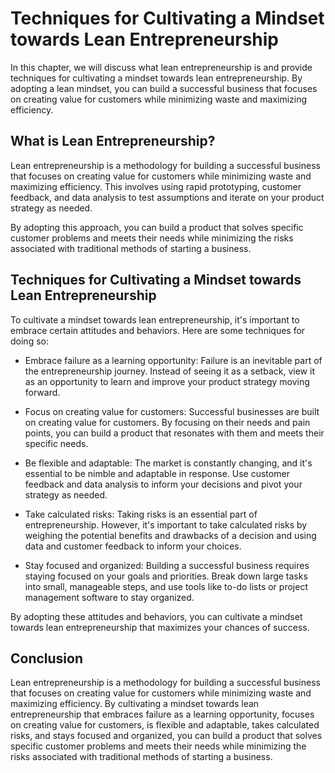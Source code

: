 Techniques for Cultivating a Mindset towards Lean Entrepreneurship
=============================================================================================================

In this chapter, we will discuss what lean entrepreneurship is and provide techniques for cultivating a mindset towards lean entrepreneurship. By adopting a lean mindset, you can build a successful business that focuses on creating value for customers while minimizing waste and maximizing efficiency.

What is Lean Entrepreneurship?
------------------------------

Lean entrepreneurship is a methodology for building a successful business that focuses on creating value for customers while minimizing waste and maximizing efficiency. This involves using rapid prototyping, customer feedback, and data analysis to test assumptions and iterate on your product strategy as needed.

By adopting this approach, you can build a product that solves specific customer problems and meets their needs while minimizing the risks associated with traditional methods of starting a business.

Techniques for Cultivating a Mindset towards Lean Entrepreneurship
------------------------------------------------------------------

To cultivate a mindset towards lean entrepreneurship, it's important to embrace certain attitudes and behaviors. Here are some techniques for doing so:

* Embrace failure as a learning opportunity: Failure is an inevitable part of the entrepreneurship journey. Instead of seeing it as a setback, view it as an opportunity to learn and improve your product strategy moving forward.

* Focus on creating value for customers: Successful businesses are built on creating value for customers. By focusing on their needs and pain points, you can build a product that resonates with them and meets their specific needs.

* Be flexible and adaptable: The market is constantly changing, and it's essential to be nimble and adaptable in response. Use customer feedback and data analysis to inform your decisions and pivot your strategy as needed.

* Take calculated risks: Taking risks is an essential part of entrepreneurship. However, it's important to take calculated risks by weighing the potential benefits and drawbacks of a decision and using data and customer feedback to inform your choices.

* Stay focused and organized: Building a successful business requires staying focused on your goals and priorities. Break down large tasks into small, manageable steps, and use tools like to-do lists or project management software to stay organized.

By adopting these attitudes and behaviors, you can cultivate a mindset towards lean entrepreneurship that maximizes your chances of success.

Conclusion
----------

Lean entrepreneurship is a methodology for building a successful business that focuses on creating value for customers while minimizing waste and maximizing efficiency. By cultivating a mindset towards lean entrepreneurship that embraces failure as a learning opportunity, focuses on creating value for customers, is flexible and adaptable, takes calculated risks, and stays focused and organized, you can build a product that solves specific customer problems and meets their needs while minimizing the risks associated with traditional methods of starting a business.
